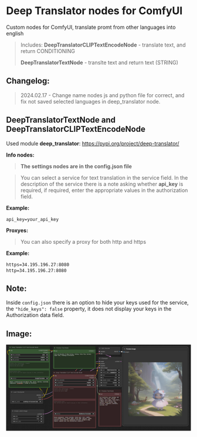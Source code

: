# Deep Translator nodes for ComfyUI

Custom nodes for ComfyUI, translate promt from other languages into english

> Includes:
> **DeepTranslatorCLIPTextEncodeNode** - translate text, and return CONDITIONING
>
> **DeepTranslatorTextNode** - translte text and return text (STRING)

## Changelog:

> 2024.02.17 - Change name nodes js and python file for correct, and fix not saved selected languages in deep_translator node.

## DeepTranslatorTextNode and DeepTranslatorCLIPTextEncodeNode

Used module **deep_translator**: https://pypi.org/project/deep-translator/

**Info nodes:**

> **The settings nodes are in the config.json file**

> You can select a service for text translation in the service field. In the description of the service there is a note asking whether **api_key** is required, if required, enter the appropriate values in the authorization field.

**Example:**

```
api_key=your_api_key
```

**Proxyes:**

> You can also specify a proxy for both http and https

**Example:**

```
https=34.195.196.27:8080
http=34.195.196.27:8080
```

## Note:

Inside `config.json` there is an option to hide your keys used for the service, the `"hide_keys": false` property, it does not display your keys in the Authorization data field.

## Image:

![DeepTranslatorCLIPTextEncodeNode](https://github.com/AlekPet/ComfyUI_Custom_Nodes_AlekPet/raw/master/DeepTranslatorNode/image_DeepTranslator_Node.jpg)
